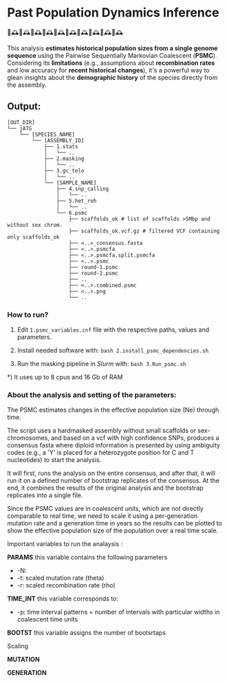 # Past Population Dynamics Inference
🧬🕰🧬🕰🧬🕰🧬🕰🧬🕰🧬🕰🧬🕰🧬🕰🧬🕰🧬🕰

This analysis **estimates historical population sizes from a single genome sequence** using the Pairwise Sequentially Markovian Coalescent (**PSMC**). Considering its **limitations** (e.g., assumptions about **recombination rates** and low accuracy for **recent historical changes**), it's a powerful way to glean insights about the **demographic history** of the species directly from the assembly.

## Output:
```
[OUT_DIR]
└── jATG
    └── [SPECIES_NAME]
        └── [ASSEMBLY_ID]
            ├── 1.stats
            │   └── ..
            ├── 2.masking
            │   └── ..
            ├── 3.gc_telo
            │   └── ..
            └── [SAMPLE_NAME]
                ├── 4.snp_calling
                │   └── ..
                ├── 5.het_roh
                │   └── ..
                └── 6.psmc
                    ├── scaffolds_ok # list of scaffolds >5Mbp and without sex chrom.
                    ├── scaffolds_ok.vcf.gz # filtered VCF containing only scaffolds_ok
                    ├── <..>_consensus.fasta
                    ├── <..>.psmcfa
                    ├── <..>.psmcfa.split.psmcfa
                    ├── <..>.psmc
                    ├── round-1.psmc
                    ├── round-2.psmc
                    ├── ..
                    ├── <..>.combined.psmc
                    ├── <..>.png
                    └── ..
```

### How to run?

1) Edit `1.psmc_variables.cnf` file with the respective paths, values and parameters.

2) Install needed software with: `bash 2.install_psmc_dependencies.sh`

3) Run the masking pipeline in _Slurm_ with: `bash 3.Run_psmc.sh`

\*) It uses up to 8 cpus and 16 Gb of RAM


### About the analysis and setting of the parameters:

The PSMC estimates changes in the effective population size (Ne) through time.

The script uses a hardmasked assembly without small scaffolds or sex-chromosomes, and based on a vcf with high confidence SNPs, produces a consensus fasta where diploid information is presented by using ambiguity codes (e.g., a 'Y' is placed for a heterozygote position for C and T nucleotides) to start the analysis.

It will first, runs the analysis on the entire consensus, and after that, it will run it on a defined number of bootstrap replicates of the consensus. At the end, it combines the results of the original analysis and the bootstrap replicates into a single file.

Since the PSMC values are in coalescent units, which are not directly comparable to real time, we need to scale it using a per-generation mutation rate and a generation time in years so the results can be plotted to show the effective population size of the population over a real time scale.

Important variables to run the analaysis :

**PARAMS** this variable contains the following parameters
* -N: 
* -t: scaled mutation rate (theta)
* -r: scaled recombination rate (rho)


**TIME_INT** this variable corresponds to:
* -p: time interval patterns = number of intervals with particular widths in coalescent time units

**BOOTST** this variable assigns the number of bootsrtaps

Scaling

**MUTATION**

**GENERATION**


